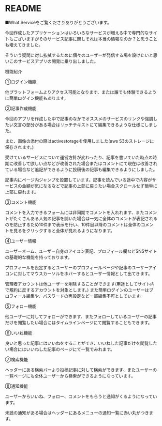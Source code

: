 # README

■What Serviceをご覧くださりありがとうございます。

今回作成したアプリケーションはいろいろなサービスが増える中で専門的なサイトもございますがそのサービス記事に関しそれは本当の情報なのか？と思うことも増えてきました。

そういう疑問に対し払拭するために個々のユーザーが発信する場を設けたいと思いこのサービスアプリの開発に乗り出しました。

機能紹介

①ログイン機能

他プラットフォームよりアクセス可能となります、または誰でも体験できるように簡単ログイン機能もあります。

②記事作成機能

今回のアプリを作成した中で記事のなかでオススメのサービスのリンクや強調したい文言の部分がある場合はリッチテキストにて編集できるような仕様にしました。

また、画像の添付の際はactivestorageを使用しました(aws S3のストレージに保存されます。)

受けているサービスについて運営方針が変わったり、記事を書いていた時点の時期に改善して欲しい点などが改善された場合またはコメントにて現在は改善されている場合など追記ができるように投稿後の記事も編集できるようにしました。

記事内にページ内ジャンプを設置しています。記事を読んでいる途中で内容がサービスの金額が気になるなどで記事の上部に戻りたい場合スクロールせず簡単に上部に戻れます。

③コメント機能

コメントを入力できるフォームには非同期でコメントを入れれます、またコメントがたくさんある人気の記事を開いた場合は一気に全体のコメントが表記されるのを防止するため10件まで表示を行い、10件目以降のコメントは全体のコメントを見るをクリックすると全体が見れるようになります。

④ユーザー情報

ユーザーネーム、ユーザー自身のアイコン表記、プロフィール欄などSNSサイトの基礎的な機能を持っております。

プロフィールを設定するとユーザーのプロフィールページや記事のユーザーアイコンに対してマウスカーソルをホバーするとユーザー情報として出てきます。

管理者アカウントは他ユーザーを削除することができます(用途としてサイト内で規約に反するアカウントを対象とします。)
また簡単ログインのユーザーはプロフィール編集や、パスワードの再設定など一部編集不可としています。

⑤フォロー機能

他ユーザーに対してフォローができます、またフォローしているユーザーの記事だけを閲覧したい場合にはタイムラインページにて閲覧することもできます。

⑥いいね機能

良いと思った記事にはいいねをすることができ、いいねした記事だけを閲覧したい場合にはいいねした記事のページにて一覧でみれます。

⑦検索機能

ヘッダーにある検索バーより投稿記事に対して検索ができます、またユーザーの一覧ページにも全体ユーザーから検索ができるようになっています。

⑧通知機能

ユーザーからいいね、フォロー、コメントをもらうと通知がくるようになっています。

未読の通知がある場合はヘッダーにあるメニューの通知一覧に赤い丸がつきます。
